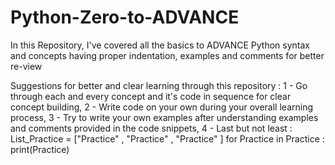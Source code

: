 # Python-Zero-to-ADVANCE
In this Repository, I've covered all the basics to ADVANCE Python syntax and concepts having proper indentation, examples and comments for better re-view

Suggestions for better and clear learning through this repository :
1 - Go through each and every concept and it's code in sequence for clear concept building, 
2 - Write code on your own during your overall learning process, 
3 - Try to write your own examples after understanding examples and comments provided in the code snippets, 
4 - Last but not least : 
                        List_Practice = ["Practice" , "Practice" , "Practice" ]
                             for Practice in Practice :
                                 print(Practice)
